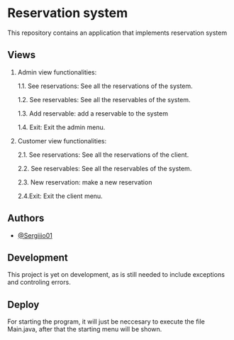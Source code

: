 
# Reservation system

This repository contains an application that implements reservation system


## Views

1. Admin view functionalities:
   
    1.1. See reservations: See all the reservations of the system.

    1.2. See reservables: See all the reservables of the system.

    1.3. Add reservable: add a reservable to the system

    1.4. Exit: Exit the admin menu.

2. Customer view functionalities: 

    2.1. See reservations: See all the reservations of the client.

    2.2. See reservables: See all the reservables of the system.

    2.3. New reservation: make a new reservation

    2.4.Exit: Exit the client menu.

## Authors

- [@Sergiiio01](https://www.github.com/Sergiiio01)

## Development
This project is yet on development, as is still needed to include exceptions and controling errors.

## Deploy
For starting the program, it will just be neccesary to execute the file Main.java, after that the starting menu will be shown.
